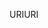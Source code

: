 <span data-ttu-id="568d2-101">URI</span><span class="sxs-lookup"><span data-stu-id="568d2-101">URI</span></span>